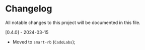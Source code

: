 # Changelog
All notable changes to this project will be documented in this file.

[0.4.0] - 2024-03-15
- Moved to `smart-rb` (`CadoLabs`);
